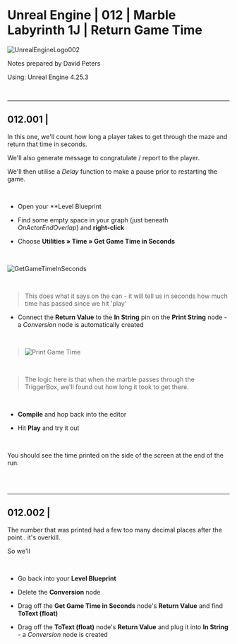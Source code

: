 # Unreal Engine | 012 | Marble Labyrinth 1J | Return Game Time

![UnrealEngineLogo002](https://user-images.githubusercontent.com/36719180/90347960-a4e68900-e087-11ea-9349-f5a59105b4d2.png)


Notes prepared by David Peters

Using: Unreal Engine 4.25.3 

<br>

---

## 012.001 | 

In this one, we'll count how long a player takes to get through the maze and return that time in seconds.

We'll also generate message to congratulate / report to the player.

We'll then utilise a *Delay* function to make a pause prior to restarting the game.

<br>

- Open your **Level Blueprint

- Find some empty space in your graph (just beneath *OnActorEndOverlap*) and **right-click**

- Choose **Utilities » Time » Get Game Time in Seconds**

<br>

![GetGameTimeInSeconds](https://user-images.githubusercontent.com/36719180/93316628-9515bc80-f860-11ea-99ff-f037ccd2bd9e.png)

<br>

> This does what it says on the can - it will tell us in seconds how much time has passed since we hit 'play'

- Connect the **Return Value** to the **In String** pin on the **Print String** node - a *Conversion* node is automatically created

<br>

> ![Print Game Time](https://user-images.githubusercontent.com/36719180/93317246-57fdfa00-f861-11ea-8e00-5cff934ece56.png)

<br>

> The logic here is that when the marble passes through the TriggerBox, we'll found out how long it took to get there.

<br>

- **Compile** and hop back into the editor

- Hit **Play** and try it out

<br>

You should see the time printed on the side of the screen at the end of the run.

<br><br>

---

## 012.002 | 

The number that was printed had a few too many decimal places after the point.. it's overkill.

So we'll 

<br>

- Go back into your **Level Blueprint**

- Delete the **Conversion** node

- Drag off the **Get Game Time in Seconds** node's **Return Value** and find **ToText (float)**

- Drag off the **ToText (float)** node's **Return Value** and plug it into **In String** - a *Conversion* node is created

<br>










